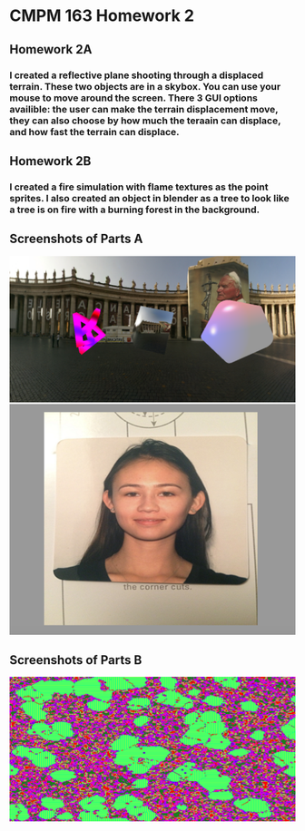 # CMPM 163 Homework 2


## Homework 2A
### I created a reflective plane shooting through a displaced terrain. These two objects are in a skybox. You can use your mouse to move around the screen. There 3 GUI options availible: the user can make the terrain displacement move, they can also choose by how much the teraain can displace, and how fast the terrain can displace.

## Homework 2B
### I created a fire simulation with flame textures as the point sprites. I also created an object in blender as a tree to look like a tree is on fire with a burning forest in the background.

## Screenshots of Parts A
![alt text](https://github.com/rdtrail/CMPM163-HW1/blob/master/Screen%20Shot%202018-01-27%20at%209.13.04%20PM.png)
![alt text](https://github.com/rdtrail/CMPM163-HW1/blob/master/Screen%20Shot%202018-01-27%20at%209.13.16%20PM.png)
## Screenshots of Parts B
![alt text](https://github.com/rdtrail/CMPM163-HW1/blob/master/Screen%20Shot%202018-01-27%20at%2011.54.39%20PM.png)
